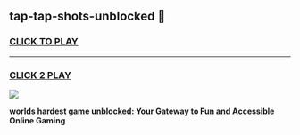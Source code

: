 
## tap-tap-shots-unblocked 👋
<h3>
<a href="https://premium.freeplayer.one?title=tap-tap-shots-unblocked&ref=14F">CLICK TO PLAY</a></h3>
<hr>

<h3>
<a href="https://premium.freeplayer.one?title=tap-tap-shots-unblocked&ref=14F">CLICK 2 PLAY</a>
  
</h3>

<a href="https://premium.freeplayer.one?title=tap-tap-shots-unblocked&ref=12F/"><img src="https://clearcache.store/games.png"></a>


**worlds hardest game unblocked: Your Gateway to Fun and Accessible Online Gaming**
